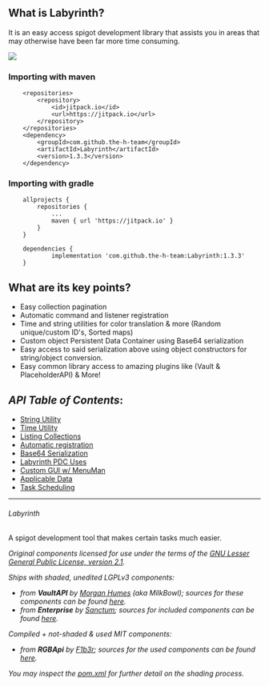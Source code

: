## What is Labyrinth?
It is an easy access spigot development library that assists you in areas that may otherwise have been far more time consuming.



[![](https://jitpack.io/v/the-h-team/Labyrinth.svg)](https://jitpack.io/#the-h-team/Labyrinth)
### Importing with maven
```
	<repositories>
		<repository>
		    <id>jitpack.io</id>
		    <url>https://jitpack.io</url>
		</repository>
	</repositories>
  	<dependency>
	    <groupId>com.github.the-h-team</groupId>
	    <artifactId>Labyrinth</artifactId>
	    <version>1.3.3</version>
	</dependency>
```
### Importing with gradle
```
	allprojects {
		repositories {
			...
			maven { url 'https://jitpack.io' }
		}
	}

	dependencies {
	        implementation 'com.github.the-h-team:Labyrinth:1.3.3'
	}
```

## What are its key points?
+ Easy collection pagination
+ Automatic command and listener registration
+ Time and string utilities for color translation & more (Random unique/custom ID's, Sorted maps)
+ Custom object Persistent Data Container using Base64 serialization
+ Easy access to said serialization above using object constructors for string/object conversion.
+ Easy common library access to amazing plugins like (Vault & PlaceholderAPI)
& More!


_API Table of Contents_:
--
  - [String Utility](https://github.com/the-h-team/Labyrinth/wiki/String-work.-Feel-the-magic.#1-string-formatting)
  - [Time Utility](https://github.com/the-h-team/Labyrinth/wiki/Get-with-the-times)
  - [Listing Collections](https://github.com/the-h-team/Labyrinth/wiki/String-work.-Feel-the-magic.#3-list-pagination)
  - [Automatic registration]()
  - [Base64 Serialization]()
  - [Labyrinth PDC Uses]()
  - [Custom GUI w/ MenuMan](https://github.com/the-h-team/Labyrinth/wiki/MenuMan-GUI-Tutorial)
  - [Applicable Data]()
  - [Task Scheduling]()

---
###### Labyrinth
A spigot development tool that makes certain tasks much easier.

*Original components licensed for use under the terms of the [GNU Lesser General Public License, version 2.1](https://www.gnu.org/licenses/old-licenses/lgpl-2.1.en.html).*

*Ships with shaded, unedited LGPLv3 components:*
- *from **VaultAPI** by [Morgan Humes](https://github.com/MilkBowl/) (aka MilkBowl); sources for these components can be found [here](https://github.com/MilkBowl/VaultAPI/).*
- *from **Enterprise** by [Sanctum](https://github.com/the-h-team/); sources for included components can be found [here](https://github.com/the-h-team/Enterprise).*

*Compiled + not-shaded & used MIT components:*
- *from **RGBApi** by [F1b3r](https://github.com/F1b3rDEV); sources for the used components can be found [here](https://github.com/F1b3rDEV/minecraft-spigot-rgb-chat-support).*

*You may inspect the [pom.xml](./pom.xml) for further detail on the shading process.*
